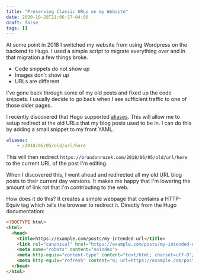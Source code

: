 ```yaml
---
title: "Preserving Classic URLs on my Website"
date: 2020-10-28T21:06:57-04:00
draft: false
tags: []
---
```


At some point in 2018 I switched my website from using Wordpress on the backend to Hugo. I used a simple script to migrate everything over and in that migration a few things broke.

- Code snippets do not show up
- Images don't show up
- URLs are different

I've gone back through some of my old posts and fixed up the code snippets. I usually decide to go back when I see sufficient traffic to one of those older pages.

I recently discovered that Hugo supported [aliases](https://gohugo.io/content-management/urls/#aliases). This will allow me to setup redirect at the old URLs that my blog posts used to be in. I can do this by adding a small snippet to my front YAML.

```yaml
aliases:
    - /2018/06/05/old/url/here
```

This will then redirect `https://brandonrozek.com/2018/06/05/old/url/here` to the current URL of the post I'm editing.

When I discovered this, I went ahead and redirected all my old URL blog posts to their current day versions. It makes me happy that I'm lowering the amount of link rot that I'm contributing to the web.

How does it do this? It creates a simple webpage that contains a HTTP-Equiv tag which tells the browser to redirect it. Directly from the Hugo documentation:

```html
<!DOCTYPE html>
<html>
  <head>
    <title>https://example.com/posts/my-intended-url</title>
    <link rel="canonical" href="https://example.com/posts/my-intended-url"/>
    <meta name="robots" content="noindex">
    <meta http-equiv="content-type" content="text/html; charset=utf-8"/>
    <meta http-equiv="refresh" content="0; url=https://example.com/posts/my-intended-url"/>
  </head>
</html>
```

